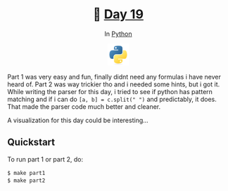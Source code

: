 <h1 align="center">🎄 <a href="https://adventofcode.com/2023/day/19">Day 19</a></h1>
<p align="center">In <a href="https://www.python.org/">Python</a></p>
<p align="center">
	<img src="https://raw.githubusercontent.com/devicons/devicon/55609aa5bd817ff167afce0d965585c92040787a/icons/python/python-original.svg" width="50px">
</p>

Part 1 was very easy and fun, finally didnt need any formulas i have never heard of. Part 2 was way
trickier tho and i needed some hints, but i got it. While writing the parser for this day, i tried
to see if python has pattern matching and if i can do `[a, b] = c.split(" ")` and predictably, it
does. That made the parser code much better and cleaner.

A visualization for this day could be interesting...

## Quickstart
To run part 1 or part 2, do:
```sh
$ make part1
$ make part2
```
